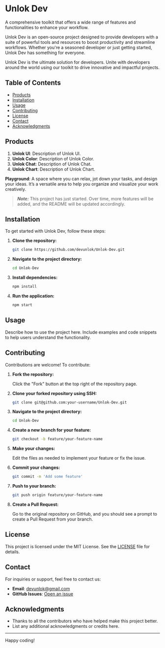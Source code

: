 # Unlok Dev
 A comprehensive toolkit that offers a wide range of features and functionalities to enhance your workflow.


Unlok Dev is an open-source project designed to provide developers with a suite of powerful tools and resources to boost productivity and streamline workflows. Whether you're a seasoned developer or just getting started, Unlok Dev has something for everyone.

Unlok Dev is the ultimate solution for developers. Unite with developers around the world using our toolkit to drive innovative and impactful projects.

## Table of Contents

- [Products](#products)
- [Installation](#installation)
- [Usage](#usage)
- [Contributing](#contributing)
- [License](#license)
- [Contact](#contact)
- [Acknowledgments](#acknowledgments)

## Products

1. **Unlok UI**: Description of Unlok UI.
2. **Unlok Color**: Description of Unlok Color.
3. **Unlok Chat**: Description of Unlok Chat.
4. **Unlok Chart**: Description of Unlok Chart.

**Playground**: A space where you can relax, jot down your tasks, and design your ideas. It’s a versatile area to help you organize and visualize your work creatively.

> **_Note:_** This project has just started. Over time, more features will be added, and the README will be updated accordingly.

## Installation

To get started with Unlok Dev, follow these steps:

1. **Clone the repository:**

    ```bash
    git clone https://github.com/devunlok/Unlok-Dev.git
    ```

2. **Navigate to the project directory:**

    ```bash
    cd Unlok-Dev
    ```

3. **Install dependencies:**

    ```bash
    npm install
    ```

4. **Run the application:**

    ```bash
    npm start
    ```

## Usage

Describe how to use the project here. Include examples and code snippets to help users understand the functionality.

## Contributing

Contributions are welcome! To contribute:

1. **Fork the repository:**
   
   Click the "Fork" button at the top right of the repository page.

2. **Clone your forked repository using SSH:**

    ```bash
    git clone git@github.com:your-username/Unlok-Dev.git
    ```

3. **Navigate to the project directory:**

    ```bash
    cd Unlok-Dev
    ```

4. **Create a new branch for your feature:**

    ```bash
    git checkout -b feature/your-feature-name
    ```

5. **Make your changes:**

    Edit the files as needed to implement your feature or fix the issue.

6. **Commit your changes:**

    ```bash
    git commit -m 'Add some feature'
    ```

7. **Push to your branch:**

    ```bash
    git push origin feature/your-feature-name
    ```

8. **Create a Pull Request:**

    Go to the original repository on GitHub, and you should see a prompt to create a Pull Request from your branch.

## License

This project is licensed under the MIT License. See the [LICENSE](LICENSE) file for details.

## Contact

For inquiries or support, feel free to contact us:

- **Email**: [devunlok@gmail.com](mailto:devunlok@gmail.com)
- **GitHub Issues**: [Open an issue](https://github.com/devunlok/Unlok-Dev/issues)

## Acknowledgments

- Thanks to all the contributors who have helped make this project better.
- List any additional acknowledgments or credits here.

---

Happy coding!

